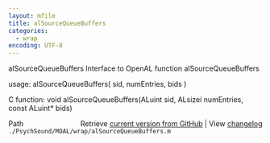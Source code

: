 ```yaml
---
layout: mfile
title: alSourceQueueBuffers
categories:
  - wrap
encoding: UTF-8
---
```


alSourceQueueBuffers  Interface to OpenAL function alSourceQueueBuffers

usage:  alSourceQueueBuffers\( sid, numEntries, bids \)

C function:  void alSourceQueueBuffers\(ALuint sid, ALsizei numEntries, const ALuint\* bids\)


<div class="code_header" style="text-align:right;">
  <span style="float:left;">Path&nbsp;&nbsp;</span> <span class="counter">Retrieve <a href=
  "https://raw.github.com/Psychtoolbox-3/Psychtoolbox-3/beta/./PsychSound/MOAL/wrap/alSourceQueueBuffers.m">current version from GitHub</a> | View <a href=
  "https://github.com/Psychtoolbox-3/Psychtoolbox-3/commits/beta/./PsychSound/MOAL/wrap/alSourceQueueBuffers.m">changelog</a></span>
</div>
<div class="code">
  <code>./PsychSound/MOAL/wrap/alSourceQueueBuffers.m</code>
</div>
